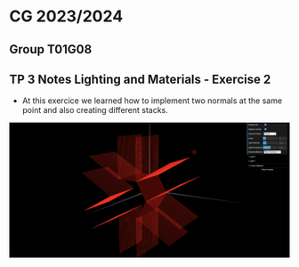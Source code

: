 # CG 2023/2024

## Group T01G08

## TP 3 Notes Lighting and Materials - Exercise 2

- At this exercice we learned how to implement two normals at the same point and also creating different stacks.

![Screenshot 1](screenshots/cg-t01g08-tp3-3.png)
